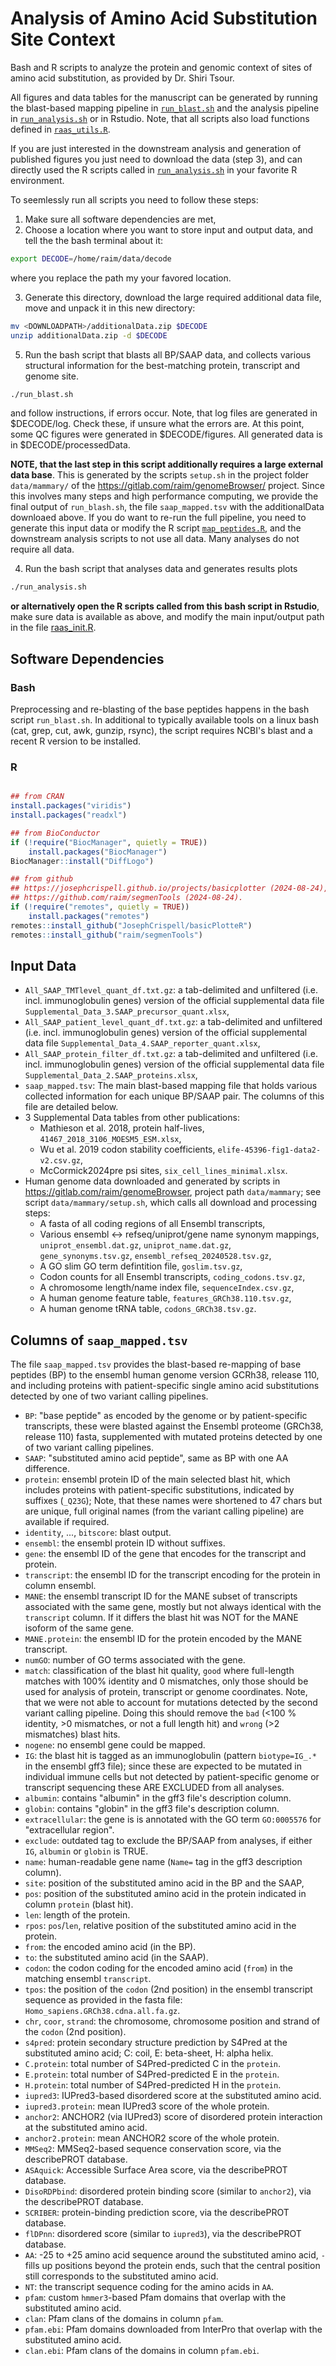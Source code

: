 # Analysis of Amino Acid Substitution Site Context



Bash and R scripts to analyze the protein and genomic context of sites of amino
acid substitution, as provided by Dr. Shiri Tsour.

All figures and data tables for the manuscript can be generated by
running the blast-based mapping pipeline in
[`run_blast.sh`](run_blast.sh) and the analysis pipeline in
[`run_analysis.sh`](run_analysis.sh) or in Rstudio.  Note, that all
scripts also load functions defined in [`raas_utils.R`](raas_utils.R).

If you are just interested in the downstream analysis and generation
of published figures you just need to download the data (step 3), and
can directly used the R scripts called in
[`run_analysis.sh`](run_analysis.sh) in your favorite R environment.

To seemlessly run all scripts you need to follow these steps:

1. Make sure all software dependencies are met,
2. Choose a location where you want to store input and output data,
   and tell the the bash terminal about it:

``` bash
export DECODE=/home/raim/data/decode
```

where you replace the path my your favored location.

3. Generate this directory, download the large required additional
   data file, move and unpack it in this new directory:
   
``` bash
mv <DOWNLOADPATH>/additionalData.zip $DECODE
unzip additionalData.zip -d $DECODE
```
   
   
5. Run the bash script that blasts all BP/SAAP data, and collects various
structural information for the best-matching protein, transcript 
and genome site.


``` bash
./run_blast.sh
```

and follow instructions, if errors occur. Note, that log files are
generated in $DECODE/log. Check these, if unsure what the errors are. At
this point, some QC figures were generated in $DECODE/figures. All
generated data is in $DECODE/processedData.

**NOTE, that the last step in this script additionally requires a
large external data base**. This is generated by the scripts `setup.sh`
in the project folder `data/mammary/` of the
https://gitlab.com/raim/genomeBrowser/ project. Since this involves
many steps and high performance computing, we provide the final output
of `run_blash.sh`, the file `saap_mapped.tsv` with the additionalData
downloaed above. If you do want to re-run the full pipeline, you need
to generate this input data or modify the R script
[`map_peptides.R`](map_peptides.R), and the downstream analysis
scripts to not use all data. Many analyses do not require all data.

4. Run the bash script that analyses data and generates results plots

``` bash
./run_analysis.sh
```

**or alternatively open the R scripts called from this bash script in
Rstudio**, make sure data is available as above, and modify the main
input/output path in the file [raas_init.R](raas_init.R).


## Software Dependencies

### Bash

Preprocessing and re-blasting of the base peptides happens in the
bash script `run_blast.sh`. In additional to typically available tools
on a linux bash (cat, grep, cut, awk, gunzip, rsync), the script
requires NCBI's blast and a recent R version to be installed.

### R

``` r

## from CRAN
install.packages("viridis")
install.packages("readxl")

## from BioConductor
if (!require("BiocManager", quietly = TRUE))
    install.packages("BiocManager")
BiocManager::install("DiffLogo")

## from github
## https://josephcrispell.github.io/projects/basicplotter (2024-08-24),
## https://github.com/raim/segmenTools (2024-08-24).
if (!require("remotes", quietly = TRUE))
    install.packages("remotes")
remotes::install_github("JosephCrispell/basicPlotteR")
remotes::install_github("raim/segmenTools")
```


## Input Data

* `All_SAAP_TMTlevel_quant_df.txt.gz`: a tab-delimited and unfiltered
  (i.e. incl.  immunoglobulin genes) version of the official
  supplemental data file
  `Supplemental_Data_3.SAAP_precursor_quant.xlsx`,
* `All_SAAP_patient_level_quant_df.txt.gz`:  a tab-delimited and unfiltered
  (i.e. incl.  immunoglobulin genes) version of the official
  supplemental data file `Supplemental_Data_4.SAAP_reporter_quant.xlsx`,
* `All_SAAP_protein_filter_df.txt.gz`:  a tab-delimited and unfiltered
  (i.e. incl.  immunoglobulin genes) version of the official
  supplemental data file `Supplemental_Data_2.SAAP_proteins.xlsx`,
* `saap_mapped.tsv`: The main blast-based mapping file that holds
   various collected information for each unique BP/SAAP pair. The
   columns of this file are detailed below.
* 3 Supplemental Data tables from other publications: 
    - Mathieson et al. 2018, protein half-lives,
      `41467_2018_3106_MOESM5_ESM.xlsx`,
	- Wu et al. 2019 codon stability coefficients,
      `elife-45396-fig1-data2-v2.csv.gz`,
	- McCormick2024pre psi sites, `six_cell_lines_minimal.xlsx`.
* Human genome data downloaded and generated by scripts in
  https://gitlab.com/raim/genomeBrowser, project path `data/mammary`;
  see script `data/mammary/setup.sh`, which calls all download and
  processing steps:
    - A fasta of all coding regions of all Ensembl transcripts, 
	- Various ensembl <-> refseq/uniprot/gene name synonym mappings,
	`uniprot_ensembl.dat.gz`, `uniprot_name.dat.gz`,
	`gene_synonyms.tsv.gz`, `ensembl_refseq_20240528.tsv.gz`,
	- A GO slim  GO term defintition file, `goslim.tsv.gz`,
	- Codon counts for all Ensembl transcripts, `coding_codons.tsv.gz`,
	- A chromosome length/name index file, `sequenceIndex.csv.gz`,
	- A human genome feature table, `features_GRCh38.110.tsv.gz`,
	- A human genome tRNA table, `codons_GRCh38.tsv.gz`.


## Columns of `saap_mapped.tsv`

The file `saap_mapped.tsv` provides the blast-based re-mapping of base
peptides (BP) to the ensembl human genome version GCRh38, release 110,
and including proteins with patient-specific single amino acid
substitutions detected by one of two variant calling pipelines.

* `BP`: "base peptide" as encoded by the genome or by patient-specific
  transcripts, these were blasted against the Ensembl proteome (GRCh38, release
  110) fasta, supplemented with mutated proteins detected by one of two
  variant calling pipelines.
* `SAAP`: "substituted amino acid peptide", same as BP with one AA difference.
* `protein`: ensembl protein ID of the main selected blast hit, which includes
  proteins with patient-specific substitutions, indicated by suffixes (`_Q23G`);
  Note, that these names were shortened to 47 chars but are unique, full original
  names (from the variant calling pipeline) are available if required.
* `identity`, ..., `bitscore`: blast output.
* `ensembl`: the ensembl protein ID without suffixes.
* `gene`: the ensembl ID of the gene that encodes for the transcript and protein.
* `transcript`: the ensembl ID for the transcript encoding for
  the protein in column ensembl.
* `MANE`: the ensembl transcript ID for the MANE subset of transcripts
  associated with the same gene, mostly but not always identical with
  the `transcript` column. If it differs the blast hit was NOT for the
  MANE isoform of the same gene.
* `MANE.protein`: the ensembl ID for the protein encoded by the MANE transcript.
* `numGO`: number of GO terms associated with the gene.
* `match`: classification of the blast hit quality, `good` where
  full-length matches with 100% identity and 0 mismatches, only those
  should be used for analysis of protein, transcript or genome
  coordinates. Note, that we were not able to account for mutations
  detected by the second variant calling pipeline. Doing this should
  remove the `bad` (<100 % identity, >0 mismatches, or not a full
  length hit) and `wrong` (>2 mismatches) blast hits.
* `nogene`: no ensembl gene could be mapped.
* `IG`: the blast hit is tagged as an immunoglobulin (pattern
   `biotype=IG_.*` in the ensembl gff3 file); since these are expected
   to be mutated in individual immune cells but not detected by
   patient-specific genome or transcript sequencing these ARE EXCLUDED
   from all analyses.
* `albumin`: contains "albumin" in the gff3 file's description column.
* `globin`:  contains "globin" in the gff3 file's description column.
* `extracellular`: the gene is is annotated with the GO term
   `GO:0005576` for "extracellular region".
* `exclude`: outdated tag to exclude the BP/SAAP from analyses, if
  either `IG`, `albumin` or `globin` is TRUE.
* `name`: human-readable gene name (`Name=` tag in the gff3 description column).
* `site`: position of the substituted amino acid in the BP and the SAAP,
* `pos`: position of the substituted amino acid in the protein
  indicated in column `protein` (blast hit).
* `len`: length of the protein.
* `rpos`: `pos`/`len`, relative position of the substituted amino acid
  in the protein.
* `from`: the encoded amino acid (in the BP).
* `to`: the substituted amino acid (in the SAAP).
* `codon`: the codon coding for the encoded amino acid (`from`) in 
   the matching ensembl `transcript`.
* `tpos`: the position of the `codon` (2nd position) in the ensembl
  transcript sequence as provided in the fasta file:
  `Homo_sapiens.GRCh38.cdna.all.fa.gz`.
* `chr`, `coor`, `strand`: the chromosome, chromosome position and
  strand of the `codon` (2nd position).
* `s4pred`: protein secondary structure prediction by S4Pred at the
  substituted amino acid; C: coil, E: beta-sheet, H: alpha helix.
* `C.protein`: total number of S4Pred-predicted C in the `protein`.
* `E.protein`: total number of S4Pred-predicted E in the `protein`.
* `H.protein`: total number of S4Pred-predicted H in the `protein`.
* `iupred3`: IUPred3-based disordered score at the substituted amino acid.
* `iupred3.protein`: mean IUPred3 score of the whole protein.
* `anchor2`: ANCHOR2 (via IUPred3) score of disordered protein
  interaction at the substituted amino acid.
* `anchor2.protein`: mean ANCHOR2 score of the whole protein.
* `MMSeq2`: MMSeq2-based sequence conservation score, via the
  describePROT database.
* `ASAquick`: Accessible Surface Area score, via the describePROT database.
* `DisoRDPbind`: disordered protein binding score (similar to
  `anchor2`), via the describePROT database.
* `SCRIBER`:  protein-binding prediction score, via the describePROT database.
* `flDPnn`: disordered score (similar to `iupred3`), via the
  describePROT database.
* `AA`: -25 to +25 amino acid sequence around the substituted amino
  acid, `-` fills up positions beyond the protein ends, such that the
  central position still corresponds to the substituted amino acid.
* `NT`: the transcript sequence coding for the amino acids in `AA`.
* `pfam`: custom `hmmer3`-based Pfam domains that overlap with the
  substituted amino acid.
* `clan`: Pfam clans of the domains in column `pfam`.
* `pfam.ebi`: Pfam domains downloaded from InterPro that overlap with
  the substituted amino acid.
* `clan.ebi`: Pfam clans of the domains in column `pfam.ebi`.
